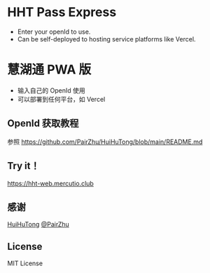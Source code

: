 # HHT Pass Express

- Enter your openId to use.
- Can be self-deployed to hosting service platforms like Vercel.

# 慧湖通 PWA 版

- 输入自己的 OpenId 使用
- 可以部署到任何平台，如 Vercel

## OpenId 获取教程

参照 https://github.com/PairZhu/HuiHuTong/blob/main/README.md

## Try it！

https://hht-web.mercutio.club

## 感谢

[HuiHuTong](https://github.com/PairZhu/HuiHuTong)
[@PairZhu](https://github.com/PairZhu)

## License

MIT License
